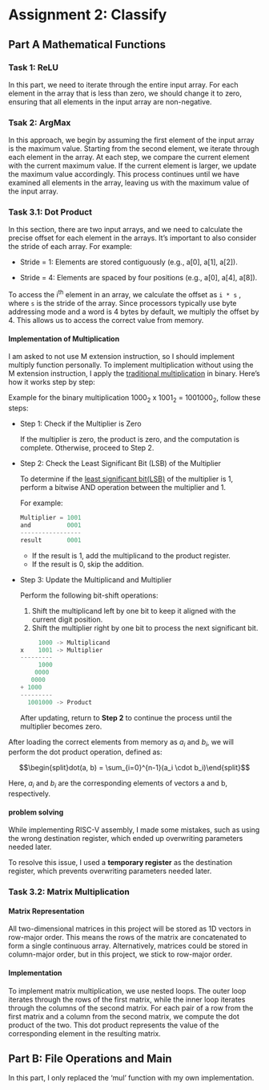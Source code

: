 # Assignment 2: Classify
## Part A Mathematical Functions
### Task 1: ReLU
In this part, we need to iterate through the entire input array. For each element in the array that is less than zero, we should change it to zero, ensuring that all elements in the input array are non-negative.

### Tsak 2: ArgMax
In this approach, we begin by assuming the first element of the input array is the maximum value. Starting from the second element, we iterate through each element in the array. At each step, we compare the current element with the current maximum value. If the current element is larger, we update the maximum value accordingly. This process continues until we have examined all elements in the array, leaving us with the maximum value of the input array.

### Task 3.1: Dot Product
In this section, there are two input arrays, and we need to calculate the precise offset for each element in the arrays. It’s important to also consider the stride of each array. For example:

*	Stride = 1: Elements are stored contiguously (e.g., a[0], a[1], a[2]).
    
*	Stride = 4: Elements are spaced by four positions (e.g., a[0], a[4], a[8]).

To access the i<sup>th</sup> element in an array, we calculate the offset as `i * s` , where `s` is the stride of the array. Since processors typically use byte addressing mode and a word is 4 bytes by default, we multiply the offset by 4. This allows us to access the correct value from memory.

#### Implementation of Multiplication

I am asked to not use M extension instruction, so I should implement multiply function personally. To implement multiplication without using the M extension instruction, I apply the [traditional multiplication](https://mathfoundations.weebly.com/traditional-multiplication.html) in binary. Here’s how it works step by step:

Example for the binary multiplication  1000<sub>2</sub> x 1001<sub>2</sub> = 1001000<sub>2</sub>, follow these steps:

* Step 1: Check if the Multiplier is Zero

    If the multiplier is zero, the product is zero, and the computation is complete. Otherwise, proceed to Step 2.

* Step 2: Check the Least Significant Bit (LSB) of the Multiplier

    To determine if the [least significant bit(LSB)](https://en.wikipedia.org/wiki/Bit_numbering#Least_significant_bit) of the multiplier is 1, perform a bitwise AND operation between the multiplier and 1. 

    For example:
    ```c
    Multiplier = 1001
    and          0001
    -----------------
    result       0001
    ```
	* If the result is 1, add the multiplicand to the product register.
	* If the result is 0, skip the addition.


* Step 3: Update the Multiplicand and Multiplier

    Perform the following bit-shift operations:

	1. Shift the multiplicand left by one bit to keep it aligned with the current digit position.
	2. Shift the multiplier right by one bit to process the next significant bit.
	```c
         1000 -> Multiplicand
    x    1001 -> Multiplier
    ---------
         1000
        0000
       0000
    + 1000
    ---------
      1001000 -> Product
    ```

    After updating, return to **Step 2** to continue the process until the multiplier becomes zero.

After loading the correct elements from memory as $a_i$ and $b_i$, we will perform the dot product operation, defined as:
```math
\begin{split}dot(a, b) = \sum_{i=0}^{n-1}(a_i \cdot b_i)\end{split}
```
Here, $a_i$ and $b_i$ are the corresponding elements of vectors a and b, respectively.

#### problem solving

While implementing RISC-V assembly, I made some mistakes, such as using the wrong destination register, which ended up overwriting parameters needed later.

To resolve this issue, I used a **temporary register** as the destination register, which prevents overwriting parameters needed later.

### Task 3.2: Matrix Multiplication
#### Matrix Representation

All two-dimensional matrices in this project will be stored as 1D vectors in row-major order. This means the rows of the matrix are concatenated to form a single continuous array. Alternatively, matrices could be stored in column-major order, but in this project, we stick to row-major order.

#### Implementation

To implement matrix multiplication, we use nested loops. The outer loop iterates through the rows of the first matrix, while the inner loop iterates through the columns of the second matrix. For each pair of a row from the first matrix and a column from the second matrix, we compute the dot product of the two. This dot product represents the value of the corresponding element in the resulting matrix.

## Part B: File Operations and Main
In this part, I only replaced the ‘mul’ function with my own implementation.

